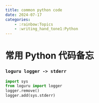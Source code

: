 ```yaml
---
title: common python code
date: 2024-07-17
categories:
    - :rainbow:Topics
    - :writing_hand_tone1:Python
---
```


# 常用 Python 代码备忘

<!-- more -->

### `loguru logger -> stderr`

```Python
import sys
from loguru import logger
logger.remove()
logger.add(sys.stderr)
```
